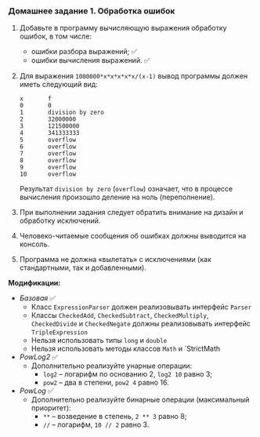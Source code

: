 ### Домашнее задание 1. Обработка ошибок

1. Добавьте в программу вычисляющую выражения обработку ошибок, в том числе:

   - ошибки разбора выражений; ✅
   - ошибки вычисления выражений. ✅

2. Для выражения `1000000*x*x*x*x*x/(x-1)` вывод программы должен иметь следующий вид:
   ```
   x       f
   0       0
   1       division by zero
   2       32000000
   3       121500000
   4       341333333
   5       overflow
   6       overflow
   7       overflow
   8       overflow
   9       overflow
   10      overflow
   ```
   Результат `division by zero` (`overflow`) означает, что в процессе вычисления произошло деление на ноль (переполнение).

3. При выполнении задания следует обратить внимание на дизайн и обработку исключений.

4. Человеко-читаемые сообщения об ошибках должны выводится на консоль.

5. Программа не должна «вылетать» с исключениями (как стандартными, так и добавленными).

**Модификации:**

- _Базовая_ ✅
  - Класс `ExpressionParser` должен реализовывать интерфейс `Parser`
  - Классы `CheckedAdd`, `CheckedSubtract`, `CheckedMultiply`, `CheckedDivide` и `CheckedNegate` должны реализовывать интерфейс `TripleExpression`
  - Нельзя использовать типы `long` и `double`
  - Нельзя использовать методы классов `Math` и `StrictMath
- _PowLog2_ ✅
  - Дополнительно реализуйте унарные операции:
    - `log2` – логарифм по основанию 2, `log2 10` равно 3;
    - `pow2` – два в степени, `pow2 4` равно 16.
- _PowLog_ ✅
  - Дополнительно реализуйте бинарные операции (максимальный приоритет):
    - `**` – возведение в степень, `2 ** 3` равно 8;
    - `//` – логарифм, `10 // 2` равно 3.